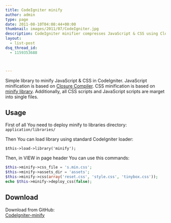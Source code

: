 ```yaml
---
title: CodeIgniter minify
author: admin
type: page
date: 2011-08-10T04:08:44+00:00
thumbnail: images/2011/07/CodeIgniter.jpg
description: CodeIgniter minifier compresses JavaScript & CSS using Closure Compiler & Minify, merging into single files
layout:
  - list-post
dsq_thread_id:
  - 1159353688



---
```

Simple library to minify JavaScript & CSS in CodeIgniter. JavaScript minification is based on [Closure Compiler](http://code.google.com/closure/compiler/). CSS minification is based on [minify library](http://code.google.com/p/minify/). Additionally, all CSS scripts and JavaScript scripts are marget into single files.

<!--more-->

## Usage

First of all You need to deploy minify to libraries directory:  
`application/libraries/`

Then You can load library using standard CodeIgniter loader:

`$this->load->library('minify');`

Then, in VIEW in page header You can use this commands:

```PHP
$this->minify->css_file = 's.min.css';
$this->minify->assets_dir = 'assets';
$this->minify->css(array('reset.css', 'style.css', 'tinybox.css'));
echo $this->minify->deploy_css(false);
```

## Download

Download from GitHub:  
[CodeIgniter-minify](https://github.com/slav123/CodeIgniter-minify)